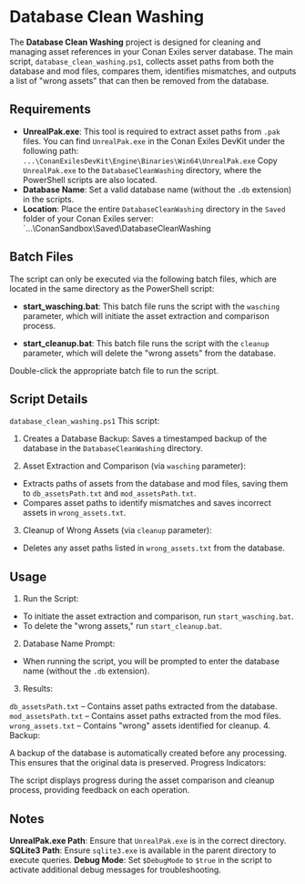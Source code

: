 # Database Clean Washing

The **Database Clean Washing** project is designed for cleaning and managing asset references in your Conan Exiles server database. The main script, `database_clean_washing.ps1`, collects asset paths from both the database and mod files, compares them, identifies mismatches, and outputs a list of "wrong assets" that can then be removed from the database.

## Requirements
- **UnrealPak.exe**: This tool is required to extract asset paths from `.pak` files. You can find `UnrealPak.exe` in the Conan Exiles DevKit under the following path: `...\ConanExilesDevKit\Engine\Binaries\Win64\UnrealPak.exe`
Copy `UnrealPak.exe` to the `DatabaseCleanWashing` directory, where the PowerShell scripts are also located.
- **Database Name**: Set a valid database name (without the `.db` extension) in the scripts.
- **Location**: Place the entire `DatabaseCleanWashing` directory in the `Saved` folder of your Conan Exiles server: `...\ConanSandbox\Saved\DatabaseCleanWashing

## Batch Files
The script can only be executed via the following batch files, which are located in the same directory as the PowerShell script:

- **start_wasching.bat**: This batch file runs the script with the `wasching` parameter, which will initiate the asset extraction and comparison process.

- **start_cleanup.bat**: This batch file runs the script with the `cleanup` parameter, which will delete the "wrong assets" from the database.

Double-click the appropriate batch file to run the script.

## Script Details
`database_clean_washing.ps1`
This script:

1. Creates a Database Backup: Saves a timestamped backup of the database in the `DatabaseCleanWashing` directory.

2. Asset Extraction and Comparison (via `wasching` parameter):

 - Extracts paths of assets from the database and mod files, saving them to `db_assetsPath.txt` and `mod_assetsPath.txt`.
 - Compares asset paths to identify mismatches and saves incorrect assets in `wrong_assets.txt`.
3. Cleanup of Wrong Assets (via `cleanup` parameter):

 - Deletes any asset paths listed in `wrong_assets.txt` from the database.
## Usage
1. Run the Script:

 - To initiate the asset extraction and comparison, run `start_wasching.bat`.
 - To delete the "wrong assets," run `start_cleanup.bat`.
2. Database Name Prompt:

 - When running the script, you will be prompted to enter the database name (without the `.db` extension).
3. Results:

`db_assetsPath.txt` – Contains asset paths extracted from the database.
`mod_assetsPath.txt` – Contains asset paths extracted from the mod files.
`wrong_assets.txt` – Contains "wrong" assets identified for cleanup.
4. Backup:

A backup of the database is automatically created before any processing. This ensures that the original data is preserved.
Progress Indicators:

The script displays progress during the asset comparison and cleanup process, providing feedback on each operation.
## Notes
**UnrealPak.exe Path**: Ensure that `UnrealPak.exe` is in the correct directory.
**SQLite3 Path**: Ensure `sqlite3.exe` is available in the parent directory to execute queries.
**Debug Mode**: Set `$DebugMode` to `$true` in the script to activate additional debug messages for troubleshooting.